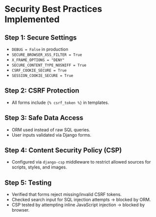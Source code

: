 # Security Best Practices Implemented

## Step 1: Secure Settings
- `DEBUG = False` in production
- `SECURE_BROWSER_XSS_FILTER = True`
- `X_FRAME_OPTIONS = "DENY"`
- `SECURE_CONTENT_TYPE_NOSNIFF = True`
- `CSRF_COOKIE_SECURE = True`
- `SESSION_COOKIE_SECURE = True`

## Step 2: CSRF Protection
- All forms include `{% csrf_token %}` in templates.

## Step 3: Safe Data Access
- ORM used instead of raw SQL queries.
- User inputs validated via Django forms.

## Step 4: Content Security Policy (CSP)
- Configured via `django-csp` middleware to restrict allowed sources for scripts, styles, and images.

## Step 5: Testing
- Verified that forms reject missing/invalid CSRF tokens.
- Checked search input for SQL injection attempts → blocked by ORM.
- CSP tested by attempting inline JavaScript injection → blocked by browser.
